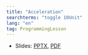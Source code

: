 ```yaml
---
title: "Acceleration"
searchterms: "toggle 10Unit"
lang: "en"
tag: ProgrammingLesson
---
```

 <ul>
 <li class="ng-binding">Slides:
 <a href="ProgrammingLessons/Accelerate.pptx">PPTX</a>,
 <a href="ProgrammingLessons/Accelerate.pdf">PDF</a>
 </li>
 </ul>
